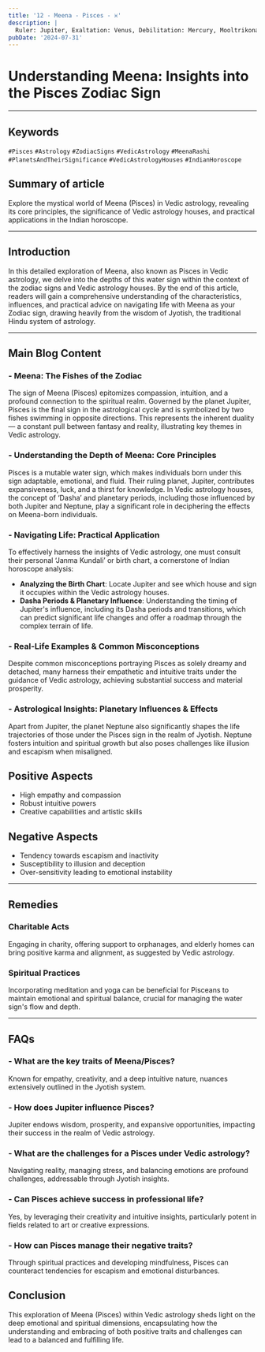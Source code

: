 ```yaml
---
title: '12 - Meena - Pisces - ♓️'
description: |
  Ruler: Jupiter, Exaltation: Venus, Debilitation: Mercury, Mooltrikona Sign: Jupiter, Direction: North, Color: Purple, Gemstone: Yellow Sapphire, Lucky Number: 7, Deity: Vishnu, Guna: Sattva, Tattva: Water, Friends: Cancer and Scorpio, Enemies: Leo and Libra, Neutral: Aquarius and Capricorn, Temperament: Compassionate, artistic, intuitive, Strengths: Empathy, artistic talent, wisdom, Weaknesses: Overly trusting, fearful, desire to escape reality, Body Parts: Feet and immune system, Diseases: Foot problems, immune system disorders
pubDate: '2024-07-31'
---
```


# Understanding Meena: Insights into the Pisces Zodiac Sign

---

## Keywords
`#Pisces` `#Astrology` `#ZodiacSigns` `#VedicAstrology` `#MeenaRashi` `#PlanetsAndTheirSignificance` `#VedicAstrologyHouses` `#IndianHoroscope`

## Summary of article
Explore the mystical world of Meena (Pisces) in Vedic astrology, revealing its core principles, the significance of Vedic astrology houses, and practical applications in the Indian horoscope.

---

## Introduction
In this detailed exploration of Meena, also known as Pisces in Vedic astrology, we delve into the depths of this water sign within the context of the zodiac signs and Vedic astrology houses. By the end of this article, readers will gain a comprehensive understanding of the characteristics, influences, and practical advice on navigating life with Meena as your Zodiac sign, drawing heavily from the wisdom of Jyotish, the traditional Hindu system of astrology.

---

## Main Blog Content
### - Meena: The Fishes of the Zodiac
The sign of Meena (Pisces) epitomizes compassion, intuition, and a profound connection to the spiritual realm. Governed by the planet Jupiter, Pisces is the final sign in the astrological cycle and is symbolized by two fishes swimming in opposite directions. This represents the inherent duality— a constant pull between fantasy and reality, illustrating key themes in Vedic astrology.

### - Understanding the Depth of Meena: Core Principles
Pisces is a mutable water sign, which makes individuals born under this sign adaptable, emotional, and fluid. Their ruling planet, Jupiter, contributes expansiveness, luck, and a thirst for knowledge. In Vedic astrology houses, the concept of ‘Dasha’ and planetary periods, including those influenced by both Jupiter and Neptune, play a significant role in deciphering the effects on Meena-born individuals.

### - Navigating Life: Practical Application
To effectively harness the insights of Vedic astrology, one must consult their personal ‘Janma Kundali’ or birth chart, a cornerstone of Indian horoscope analysis:
- **Analyzing the Birth Chart**: Locate Jupiter and see which house and sign it occupies within the Vedic astrology houses.
- **Dasha Periods & Planetary Influence**: Understanding the timing of Jupiter's influence, including its Dasha periods and transitions, which can predict significant life changes and offer a roadmap through the complex terrain of life.

### - Real-Life Examples & Common Misconceptions
Despite common misconceptions portraying Pisces as solely dreamy and detached, many harness their empathetic and intuitive traits under the guidance of Vedic astrology, achieving substantial success and material prosperity.

### - Astrological Insights: Planetary Influences & Effects
Apart from Jupiter, the planet Neptune also significantly shapes the life trajectories of those under the Pisces sign in the realm of Jyotish. Neptune fosters intuition and spiritual growth but also poses challenges like illusion and escapism when misaligned.

## Positive Aspects
- High empathy and compassion
- Robust intuitive powers
- Creative capabilities and artistic skills

## Negative Aspects
- Tendency towards escapism and inactivity
- Susceptibility to illusion and deception
- Over-sensitivity leading to emotional instability

---

## Remedies
### Charitable Acts
Engaging in charity, offering support to orphanages, and elderly homes can bring positive karma and alignment, as suggested by Vedic astrology.

### Spiritual Practices
Incorporating meditation and yoga can be beneficial for Pisceans to maintain emotional and spiritual balance, crucial for managing the water sign's flow and depth.

---

## FAQs
### - What are the key traits of Meena/Pisces?
Known for empathy, creativity, and a deep intuitive nature, nuances extensively outlined in the Jyotish system.
### - How does Jupiter influence Pisces?
Jupiter endows wisdom, prosperity, and expansive opportunities, impacting their success in the realm of Vedic astrology.
### - What are the challenges for a Pisces under Vedic astrology?
Navigating reality, managing stress, and balancing emotions are profound challenges, addressable through Jyotish insights.
### - Can Pisces achieve success in professional life?
Yes, by leveraging their creativity and intuitive insights, particularly potent in fields related to art or creative expressions.
### - How can Pisces manage their negative traits?
Through spiritual practices and developing mindfulness, Pisces can counteract tendencies for escapism and emotional disturbances.

## Conclusion
This exploration of Meena (Pisces) within Vedic astrology sheds light on the deep emotional and spiritual dimensions, encapsulating how the understanding and embracing of both positive traits and challenges can lead to a balanced and fulfilling life.